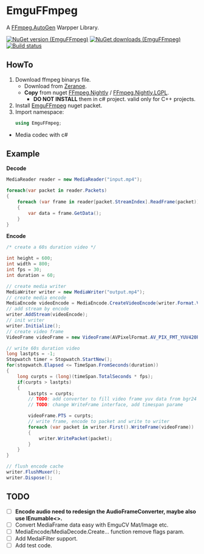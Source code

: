 EmguFFmpeg
=====================

A [FFmpeg.AutoGen](https://github.com/Ruslan-B/FFmpeg.AutoGen) Warpper Library.

[![NuGet version (EmguFFmpeg)](https://img.shields.io/nuget/v/EmguFFmpeg.svg)](https://www.nuget.org/packages/EmguFFmpeg/)
[![NuGet downloads (EmguFFmpeg)](https://img.shields.io/nuget/dt/EmguFFmpeg.svg)](https://www.nuget.org/packages/EmguFFmpeg/)    
[![Build status](https://ci.appveyor.com/api/projects/status/184vgaesdp86jo5p?svg=true)](https://ci.appveyor.com/project/IOL0ol1/emguffmpeg)

## HowTo

1. Download ffmpeg binarys file.     
	- Download from [Zeranoe](https://ffmpeg.zeranoe.com/builds/).    
	- **Copy** from nuget [FFmpeg.Nightly](https://www.nuget.org/packages/FFmpeg.Nightly/) / [FFmpeg.Nightly.LGPL](https://www.nuget.org/packages/FFmpeg.Nightly.LGPL/). 
        - **DO NOT INSTALL** them in c# project. valid only for C++ projects.
2. Install [EmguFFmpeg](https://www.nuget.org/packages/EmguFFmpeg/) nuget packet.    
3. Import namespace:
	```csharp
	using EmguFFmpeg;
	```
- Media codec with c#

## Example

**Decode** 
```csharp
MediaReader reader = new MediaReader("input.mp4");

foreach(var packet in reader.Packets)
{
    foreach (var frame in reader[packet.StreamIndex].ReadFrame(packet))
    {
        var data = frame.GetData();
    }
}
```

**Encode**
```csharp
/* create a 60s duration video */

int height = 600;
int width = 800;
int fps = 30;
int duration = 60;

// create media writer
MediaWriter writer = new MediaWriter("output.mp4");
// create media encode
MediaEncode videoEncode = MediaEncode.CreateVideoEncode(writer.Format.VideoCodec, writer.Format.Flags, width, height, fps);
// add stream by encode
writer.AddStream(videoEncode);
// init writer
writer.Initialize();
// create video frame
VideoFrame videoFrame = new VideoFrame(AVPixelFormat.AV_PIX_FMT_YUV420P, width, height);

// write 60s duration video
long lastpts = -1;
Stopwatch timer = Stopwatch.StartNew();
for(stopwatch.Elapsed <= TimeSpan.FromSeconds(duration)) 
{
    long curpts = (long)(timeSpan.TotalSeconds * fps);
    if(curpts > lastpts)
    {
        lastpts = curpts;
        // TODO: add converter to fill video frame yuv data from bgr24 data
        // TODO: change WriteFrame interface, add timespan parame

        videoFrame.PTS = curpts;
        // write frame, encode to packet and write to writer
        foreach (var packet in writer.First().WriteFrame(videoFrame))
        {
            writer.WritePacket(packet);
        }
    }
}

// flush encode cache
writer.FlushMuxer();
writer.Dispose();
```

## TODO

- [ ] **Encode audio need to redesign the AudioFrameConverter, maybe also use IEnumable<>.**    
- [ ] Convert MediaFrame data easy with EmguCV Mat/Image etc.
- [ ] MediaEncode/MediaDecode.Create... function remove flags param.
- [ ] Add MedaiFilter support.
- [ ] Add test code.
